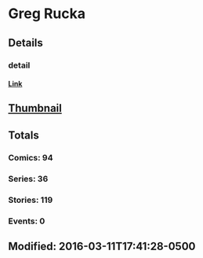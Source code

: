 # Greg  Rucka 
## Details
### detail
#### [Link](http://marvel.com/comics/creators/28/greg_rucka?utm_campaign=apiRef&utm_source=225578a89fc76f3d20fbffda5d17a88d)
## [Thumbnail](http://i.annihil.us/u/prod/marvel/i/mg/b/40/image_not_available.jpg)
## Totals
### Comics: 94
### Series: 36
### Stories: 119
### Events: 0
## Modified: 2016-03-11T17:41:28-0500